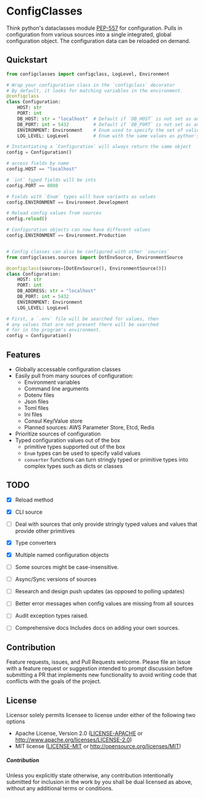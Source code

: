 # ConfigClasses

Think python's dataclasses module [PEP-557](https://www.python.org/dev/peps/pep-0557/) for configuration.
Pulls in configuration from various sources into a single integrated, global configuration
object. The configuration data can be reloaded on demand.


## Quickstart

```python
from configclasses import configclass, LogLevel, Environment

# Wrap your configuration class in the `configclass` decorator
# By default, it looks for matching variables in the environment.
@configclass
class Configuration:
    HOST: str
    PORT: int
    DB_HOST: str = "localhost"  # Default if `DB_HOST` is not set as an environment variable.
    DB_PORT: int = 5432         # Default if `DB_PORT` is not set as an environment variable.
    ENVIRONMENT: Environment    # Enum used to specify the set of valid values
    LOG_LEVEL: LogLevel         # Enum with the same values as python's logging level constants

# Instantiating a `Configuration` will always return the same object
config = Configuration()

# access fields by name
config.HOST == "localhost"

# `int` typed fields will be ints
config.PORT == 8080

# Fields with `Enum` types will have variants as values
config.ENVIRONMENT == Environment.Development

# Reload config values from sources
config.reload()

# Configuration objects can now have different values
config.ENVIRONMENT == Environment.Production


# Config classes can also be configured with other `sources`
from configclasses.sources import DotEnvSource, EnvironmentSource

@configclass(sources=[DotEnvSource(), EnvironmentSource()])
class Configuration:
    HOST: str
    PORT: int
    DB_ADDRESS: str = "localhost"
    DB_PORT: int = 5432
    ENVIRONMENT: Environment
    LOG_LEVEL: LogLevel

# First, a `.env` file will be searched for values, then
# any values that are not present there will be searched
# for in the program's environment.
config = Configuration()
```


## Features
  - Globally accessable configuration classes
  - Easily pull from many sources of configuration:
    - Environment variables
    - Command line arguments
    - Dotenv files
    - Json files
    - Toml files
    - Ini files
    - Consul Key/Value store
    - Planned sources: AWS Parameter Store, Etcd, Redis
  - Prioritize sources of configuration
  - Typed configuration values out of the box
    - primitive types supported out of the box
    - `Enum` types can be used to specify valid values
    - `converter` functions can turn stringly typed or primitive types into complex types such as dicts or classes


## TODO
  - [x] Reload method
  - [x] CLI source
  - [ ] Deal with sources that only provide stringly typed values and values that provide other primitives
  - [x] Type converters
  - [x] Multiple named configuration objects
  - [ ] Some sources might be case-insensitive.
  - [ ] Async/Sync versions of sources
  - [ ] Research and design push updates (as opposed to polling updates)
  - [ ] Better error messages when config values are missing from all sources
  - [ ] Audit exception types raised.
  - [ ] Comprehensive docs
         Includes docs on adding your own sources.


## Contribution

Feature requests, issues, and Pull Requests welcome.
Please file an issue with a feature request or suggestion intended to prompt discussion
before submitting a PR that implements new functionality to avoid writing code that
conflicts with the goals of the project.


## License

Licensor solely permits licensee to license under either of the following two options
 * Apache License, Version 2.0 ([LICENSE-APACHE](LICENSE-APACHE) or http://www.apache.org/licenses/LICENSE-2.0)
 * MIT license ([LICENSE-MIT](LICENSE-MIT) or http://opensource.org/licenses/MIT)

##### Contribution

Unless you explicitly state otherwise, any contribution intentionally submitted
for inclusion in the work by you shall be dual licensed as above, without any
additional terms or conditions.
